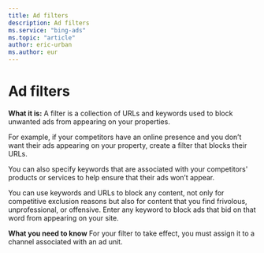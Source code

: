 ```yaml
---
title: Ad filters
description: Ad filters
ms.service: "bing-ads"
ms.topic: "article"
author: eric-urban
ms.author: eur
---
```


# Ad filters

**What it is:** A filter is a collection of URLs and keywords used to block unwanted ads from appearing on your properties.

For example, if your competitors have an online presence and you don’t want their ads appearing on your property, create a filter that blocks their URLs.

You can also specify keywords that are associated with your competitors' products or services to help ensure that their ads won’t appear.

You can use keywords and URLs to block any content, not only for competitive exclusion reasons but also for content that you find frivolous, unprofessional, or offensive. Enter any keyword to block ads that bid on that word from appearing on your site.

**What you need to know** For your filter to take effect, you must assign it to a channel associated with an ad unit.


